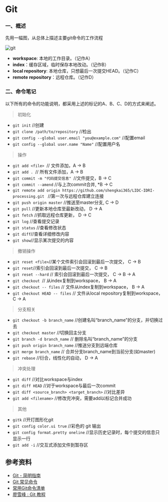# Git

### 一、概述

先用一幅图，从总体上描述主要git命令的工作流程

![git](http://gityuan.com/images/git/1.png)

- **workspace**: 本地的工作目录。（记作A）
- **index**：缓存区域，临时保存本地改动。（记作B）
- **local repository**: 本地仓库，只想最后一次提交HEAD。（记作C）
- **remote repository**：远程仓库。（记作D）

### 二、命令笔记

以下所有的命令的功能说明，都采用上述的标记的A、B、C、D的方式来阐述。

> 初始化

- `git init` //创建
- `git clone /path/to/repository` //检出
- `git config --global user.email "you@example.com"` //配置email
- `git config --global user.name "Name"` //配置用户名

> 操作

- `git add <file> `// 文件添加，A → B
- `git add . `// 所有文件添加，A → B
- `git commit -m "代码提交信息" `//文件提交，B → C
- `git commit --amend` //与上次commit合并, *B → C
- `git remote add origin https://github.com/shengkai365/LIDC-IDRI-processing.git ` //第一次与远程仓库建立连接
- `git push origin master` //推送至master分支, C → D
- `git pull` //更新本地仓库至最新改动， D → A
- `git fetch` //抓取远程仓库更新， D → C
- `git log` //查看提交记录
- `git status` //查看修改状态
- `git diff`//查看详细修改内容
- `git show`//显示某次提交的内容

> 撤销操作

- `git reset <file>`//某个文件索引会回滚到最后一次提交， C → B
- `git reset`//索引会回滚到最后一次提交， C → B
- `git reset --hard` // 索引会回滚到最后一次提交， C → B → A
- `git checkout `// 从index复制到workspace， B → A
- `git checkout -- files` // 文件从index复制到workspace， B → A
- `git checkout HEAD -- files` // 文件从local repository复制到workspace， C → A

> 分支相关

- `git checkout -b branch_name` //创建名叫“branch_name”的分支，并切换过去
- `git checkout master` //切换回主分支
- `git branch -d branch_name` // 删除名叫“branch_name”的分支
- `git push origin branch_name` //推送分支到远端仓库
- `git merge branch_name` // 合并分支branch_name到当前分支(如master)
- `git rebase` //衍合，线性化的自动， D → A

> 冲突处理

- `git diff` //对比workspace与index
- `git diff HEAD` //对于workspace与最后一次commit
- `git diff <source_branch> <target_branch>` //对比差异
- `git add <filename>` //修改完冲突，需要add以标记合并成功

> 其他

- `gitk` //开灯图形化git
- `git config color.ui true` //彩色的 git 输出
- `git config format.pretty oneline` //显示历史记录时，每个提交的信息只显示一行
- `git add -i` //交互式添加文件到暂存区

## 参考资料

- [Git - 简明指南](http://rogerdudler.github.io/git-guide/index.zh.html)
- [Git 常见命令](http://gityuan.com/2015/06/27/git-notes/) 
- [常用Git命令清单](https://mp.weixin.qq.com/s/QDPJ1IPqzYNoBMDQgw0lIQ)
- [廖雪峰 : Git 教程](https://www.liaoxuefeng.com/wiki/0013739516305929606dd18361248578c67b8067c8c017b000)



